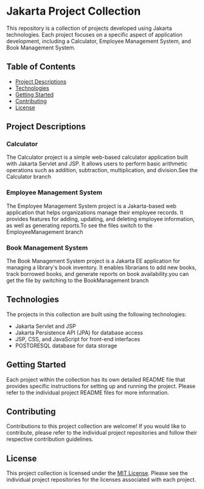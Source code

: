 # Jakarta Project Collection

This repository is a collection of projects developed using Jakarta technologies. Each project focuses on a specific aspect of application development, including a Calculator, Employee Management System, and Book Management System.

## Table of Contents

- [Project Descriptions](#project-descriptions)
- [Technologies](#technologies)
- [Getting Started](#getting-started)
- [Contributing](#contributing)
- [License](#license)

## Project Descriptions

### Calculator

The Calculator project is a simple web-based calculator application built with Jakarta Servlet and JSP. It allows users to perform basic arithmetic operations such as addition, subtraction, multiplication, and division.See the Calculator branch 

### Employee Management System

The Employee Management System project is a Jakarta-based web application that helps organizations manage their employee records. It provides features for adding, updating, and deleting employee information, as well as generating reports.To see the files switch to the EmployeeManagement branch

### Book Management System

The Book Management System project is a Jakarta EE application for managing a library's book inventory. It enables librarians to add new books, track borrowed books, and generate reports on book availability.you can get the file by switching to the BookManagement branch 

## Technologies

The projects in this collection are built using the following technologies:

- Jakarta Servlet and JSP
- Jakarta Persistence API (JPA) for database access
- JSP, CSS, and JavaScript for front-end interfaces
- POSTGRESQL database for data storage

## Getting Started

Each project within the collection has its own detailed README file that provides specific instructions for setting up and running the project. Please refer to the individual project README files for more information.

## Contributing

Contributions to this project collection are welcome! If you would like to contribute, please refer to the individual project repositories and follow their respective contribution guidelines.

## License

This project collection is licensed under the [MIT License](LICENSE). Please see the individual project repositories for the licenses associated with each project.
